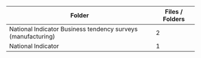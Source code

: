 | Folder                                                       |   Files / Folders |
|--------------------------------------------------------------|-------------------|
| National Indicator Business tendency surveys (manufacturing) |                 2 |
| National Indicator                                           |                 1 |